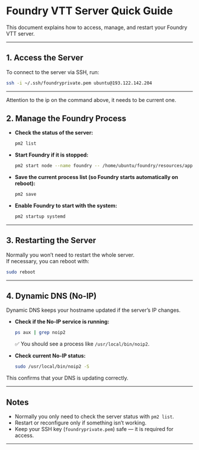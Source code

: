 # Foundry VTT Server Quick Guide

This document explains how to access, manage, and restart your Foundry VTT server.

---

## 1. Access the Server
To connect to the server via SSH, run:

```bash
ssh -i ~/.ssh/foundryprivate.pem ubuntu@193.122.142.204
```
---
Attention to the ip on the command above, it needs to be current one.

## 2. Manage the Foundry Process

- **Check the status of the server:**
  ```bash
  pm2 list
  ```

- **Start Foundry if it is stopped:**
  ```bash
  pm2 start node --name foundry -- /home/ubuntu/foundry/resources/app/main.js --dataPath=/home/ubuntu/foundryuserdata
  ```

- **Save the current process list (so Foundry starts automatically on reboot):**
  ```bash
  pm2 save
  ```

- **Enable Foundry to start with the system:**
  ```bash
  pm2 startup systemd
  ```

---

## 3. Restarting the Server

Normally you won’t need to restart the whole server.  
If necessary, you can reboot with:

```bash
sudo reboot
```

---

## 4. Dynamic DNS (No-IP)

Dynamic DNS keeps your hostname updated if the server’s IP changes.

- **Check if the No-IP service is running:**
  ```bash
  ps aux | grep noip2
  ```
  ✅ You should see a process like `/usr/local/bin/noip2`.

- **Check current No-IP status:**
  ```bash
  sudo /usr/local/bin/noip2 -S
  ```

This confirms that your DNS is updating correctly.

---

## Notes
- Normally you only need to check the server status with `pm2 list`.  
- Restart or reconfigure only if something isn’t working.  
- Keep your SSH key (`foundryprivate.pem`) safe — it is required for access.

---
